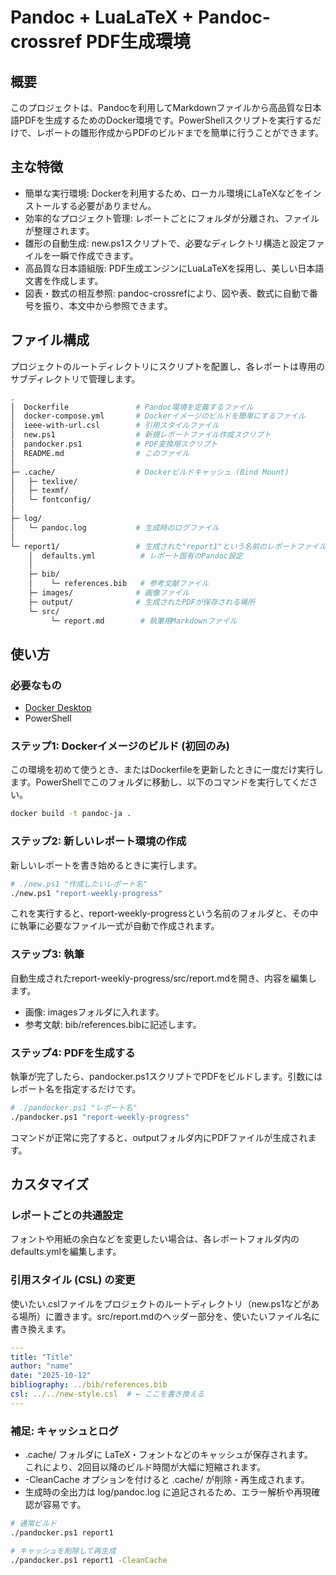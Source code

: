 # Pandoc + LuaLaTeX + Pandoc-crossref PDF生成環境

## 概要
このプロジェクトは、Pandocを利用してMarkdownファイルから高品質な日本語PDFを生成するためのDocker環境です。PowerShellスクリプトを実行するだけで、レポートの雛形作成からPDFのビルドまでを簡単に行うことができます。

## 主な特徴

- 簡単な実行環境: Dockerを利用するため、ローカル環境にLaTeXなどをインストールする必要がありません。
- 効率的なプロジェクト管理: レポートごとにフォルダが分離され、ファイルが整理されます。
- 雛形の自動生成: new.ps1スクリプトで、必要なディレクトリ構造と設定ファイルを一瞬で作成できます。
- 高品質な日本語組版: PDF生成エンジンにLuaLaTeXを採用し、美しい日本語文書を作成します。
- 図表・数式の相互参照: pandoc-crossrefにより、図や表、数式に自動で番号を振り、本文中から参照できます。

## ファイル構成
プロジェクトのルートディレクトリにスクリプトを配置し、各レポートは専用のサブディレクトリで管理します。

~~~bash
.
│  Dockerfile               # Pandoc環境を定義するファイル
│  docker-compose.yml       # Dockerイメージのビルドを簡単にするファイル
│  ieee-with-url.csl        # 引用スタイルファイル
│  new.ps1                  # 新規レポートファイル作成スクリプト
│  pandocker.ps1            # PDF変換用スクリプト
│  README.md                # このファイル
│
├─ .cache/                  # Dockerビルドキャッシュ (Bind Mount)
│   ├─ texlive/
│   ├─ texmf/
│   └─ fontconfig/
│
├─ log/
│   └─ pandoc.log           # 生成時のログファイル
│
└─ report1/                 # 生成された"report1"という名前のレポートファイル
    │  defaults.yml          # レポート固有のPandoc設定
    │
    ├─ bib/
    │    └─ references.bib   # 参考文献ファイル
    ├─ images/              # 画像ファイル
    ├─ output/              # 生成されたPDFが保存される場所
    └─ src/
         └─ report.md        # 執筆用Markdownファイル
~~~

## 使い方

### 必要なもの

- [Docker Desktop](https://docs.docker.com/desktop/setup/install/windows-install/)
- PowerShell

### ステップ1: Dockerイメージのビルド (初回のみ)
この環境を初めて使うとき、またはDockerfileを更新したときに一度だけ実行します。PowerShellでこのフォルダに移動し、以下のコマンドを実行してください。

~~~bash
docker build -t pandoc-ja . 
~~~

### ステップ2: 新しいレポート環境の作成
新しいレポートを書き始めるときに実行します。

```bash
# ./new.ps1 "作成したいレポート名"
./new.ps1 "report-weekly-progress"
```

これを実行すると、report-weekly-progressという名前のフォルダと、その中に執筆に必要なファイル一式が自動で作成されます。

### ステップ3: 執筆
自動生成されたreport-weekly-progress/src/report.mdを開き、内容を編集します。

- 画像: imagesフォルダに入れます。
- 参考文献: bib/references.bibに記述します。

### ステップ4: PDFを生成する
執筆が完了したら、pandocker.ps1スクリプトでPDFをビルドします。引数にはレポート名を指定するだけです。

~~~bash
# ./pandocker.ps1 "レポート名"
./pandocker.ps1 "report-weekly-progress"
~~~

コマンドが正常に完了すると、outputフォルダ内にPDFファイルが生成されます。

## カスタマイズ
### レポートごとの共通設定
フォントや用紙の余白などを変更したい場合は、各レポートフォルダ内のdefaults.ymlを編集します。

### 引用スタイル (CSL) の変更
使いたい.cslファイルをプロジェクトのルートディレクトリ（new.ps1などがある場所）に置きます。src/report.mdのヘッダー部分を、使いたいファイル名に書き換えます。

~~~yaml
---
title: "Title"
author: "name"
date: "2025-10-12"
bibliography: ../bib/references.bib
csl: ../../new-style.csl  # ← ここを書き換える
---
~~~

### 補足: キャッシュとログ

- .cache/ フォルダに LaTeX・フォントなどのキャッシュが保存されます。  
    これにより、2回目以降のビルド時間が大幅に短縮されます。
- -CleanCache オプションを付けると .cache/ が削除・再生成されます。
- 生成時の全出力は log/pandoc.log に追記されるため、エラー解析や再現確認が容易です。

~~~bash
# 通常ビルド
./pandocker.ps1 report1

# キャッシュを削除して再生成
./pandocker.ps1 report1 -CleanCache
~~~